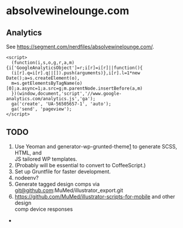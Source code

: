 # absolvewinelounge.com

## Analytics

See https://segment.com/nerdfiles/absolvewinelounge.com/.

    <script>
      (function(i,s,o,g,r,a,m){i['GoogleAnalyticsObject']=r;i[r]=i[r]||function(){
      (i[r].q=i[r].q||[]).push(arguments)},i[r].l=1*new Date();a=s.createElement(o),
      m=s.getElementsByTagName(o)[0];a.async=1;a.src=g;m.parentNode.insertBefore(a,m)
      })(window,document,'script','//www.google-analytics.com/analytics.js','ga');
      ga('create', 'UA-56505657-1', 'auto');
      ga('send', 'pageview');
    </script>

## TODO

1. Use Yeoman and generator-wp-grunted-theme[1] to generate SCSS, HTML, and  
   JS tailored WP templates.
2. (Probably will be essential to convert to CoffeeScript.)
3. Set up Gruntfile for faster development.
4. nodeenv?
5. Generate tagged design comps via git@github.com:MuMed/illustrator_export.git
6. https://github.com/MuMed/illustrator-scripts-for-mobile and other design  
   comp device responses

-
[1]: https://github.com/danielauener/
